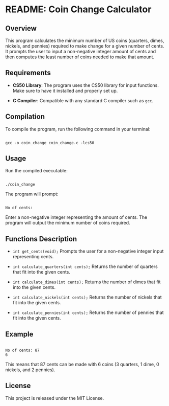 # README: Coin Change Calculator


## Overview

This program calculates the minimum number of US coins (quarters, dimes, nickels, and pennies) required to make change for a given number of cents. It prompts the user to input a non-negative integer amount of cents and then computes the least number of coins needed to make that amount.

## Requirements

- **CS50 Library**: The program uses the CS50 library for input functions. Make sure to have it installed and properly set up.

- **C Compiler**: Compatible with any standard C compiler such as `gcc`.

## Compilation

To compile the program, run the following command in your terminal:

```

gcc -o coin_change coin_change.c -lcs50

```

## Usage

Run the compiled executable:

```

./coin_change

```

The program will prompt:

```

No of cents:

```

Enter a non-negative integer representing the amount of cents. The program will output the minimum number of coins required.

## Functions Description

- `int get_cents(void);`
Prompts the user for a non-negative integer input representing cents.

- `int calculate_quarters(int cents);`
Returns the number of quarters that fit into the given cents.

- `int calculate_dimes(int cents);`
Returns the number of dimes that fit into the given cents.

- `int calculate_nickels(int cents);`
Returns the number of nickels that fit into the given cents.

- `int calculate_pennies(int cents);`
Returns the number of pennies that fit into the given cents.

## Example

```

No of cents: 87
6

```

This means that 87 cents can be made with 6 coins (3 quarters, 1 dime, 0 nickels, and 2 pennies).

## License

This project is released under the MIT License.
